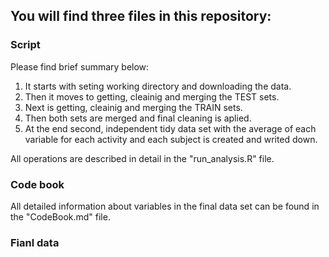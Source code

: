 ## You will find three files in this repository:

### Script
Please find brief summary below:
1. It starts with seting working directory and downloading the data.
2. Then it moves to getting, cleainig and merging the TEST sets.
3. Next is getting, cleainig and merging the TRAIN sets.
4. Then both sets are merged and final cleaning is aplied.
5. At the end second, independent tidy data set with the average
of each variable for each activity and each subject is created and writed down.

All operations are described in detail in the "run_analysis.R" file.

### Code book
All detailed information about variables in the final data set
can be found in the "CodeBook.md" file.

### Fianl data
